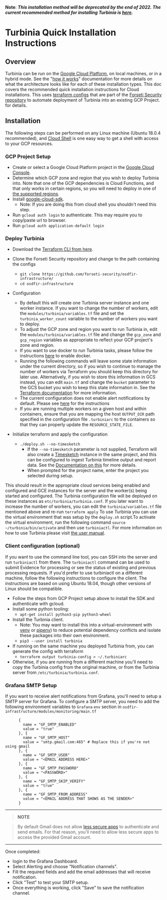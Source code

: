 **Note**: **_This installation method will be deprecated by the end of 2022.
The current recommended method for installing Turbinia is
[here](https://github.com/google/osdfir-infrastructure/tree/main/charts/turbinia#gke-installations)._**

# **Turbinia Quick Installation Instructions**

## Overview

Turbinia can be run on the [Google Cloud Platform](https://cloud.google.com), on
local machines, or in a hybrid mode. See the
"[how it works](how-it-works.md)"
documentation for more details on what the architecture looks like for each of
these installation types. This doc covers the recommended quick installation
instructions for Cloud installations. This uses
[terraform configs](https://github.com/forseti-security/osdfir-infrastructure)
that are part of the
[Forseti Security repository](https://github.com/forseti-security)
to automate deployment of Turbinia into an existing GCP Project.
for details.

## Installation

The following steps can be performed on any Linux machine (Ubuntu 18.0.4
recommended), and [Cloud Shell](https://cloud.google.com/shell/) is one easy way
to get a shell with access to your GCP resources.

### GCP Project Setup

- Create or select a Google Cloud Platform project in the
  [Google Cloud Console](https://console.cloud.google.com).
- Determine which GCP zone and region that you wish to deploy Turbinia into.
  Note that one of the GCP dependencies is Cloud Functions, and that only
  works in certain regions, so you will need to deploy in one of
  [the supported regions](https://cloud.google.com/functions/docs/locations).
- Install
  [google-cloud-sdk](https://cloud.google.com/sdk/docs/quickstart-linux).
  - Note: If you are doing this from cloud shell you shouldn't need this
    step.
- Run `gcloud auth login` to authenticate. This may require you to copy/paste
  url to browser.
- Run `gcloud auth application-default login`

### Deploy Turbinia

- Download the
  [Terraform CLI from here](https://www.terraform.io/downloads.html).
- Clone the Forseti Security repository and change to the path containing the
  configs
  - `git clone https://github.com/forseti-security/osdfir-infrastructure/`
  - `cd osdfir-infrastructure`
- Configuration

  - By default this will create one Turbinia server instance and one worker
    instance. If you want to change the number of workers, edit the
    `modules/turbinia/variables.tf` file and set the `turbinia_worker_count`
    variable to the number of workers you want to deploy.
  - To adjust the GCP zone and region you want to run Turbinia in, edit the
    `modules/turbinia/variables.tf` file and change the `gcp_zone` and
    `gcp_region` variables as appropriate to reflect your GCP project's
    zone and region.
  - If you want to use docker to run Turbinia tasks, please follow the
    instructions [here](using-docker.md) to enable docker.
  - Running the following commands will leave some state information under
    the current directory, so if you wish to continue to manage the number
    of workers via Terraform you should keep this directory for later use.
    Alternatively, if you wish to store this information in GCS instead, you
    can edit `main.tf` and change the `bucket` parameter to the GCS bucket
    you wish to keep this state information in. See the
    [Terraform documentation](https://developer.hashicorp.com/terraform/cli/commands)
    for more information.
  - The current configuration does not enable alert notifications by default.
    Please see [here](#grafana-smtp-setup) for the instructions
  - If you are running multiple workers on a given host and within containers, ensure
    that you are mapping the host `OUTPUT_DIR` path specified in the configuration file
    `.turbiniarc` to the containers so that they can properly update the `RESOURCE_STATE_FILE`.

- Initialize terraform and apply the configuration
  - `./deploy.sh --no-timesketch`
    - If the `--no-timesketch` parameter is not supplied, Terraform will also
      create a [Timesketch](http://timesketch.org) instance in the same
      project, and this can be configured to ingest Turbinia timeline
      output and report data. See the
      [Documentation on this](https://github.com/forseti-security/osdfir-infrastructure)
      for more details.
    - When prompted for the project name, enter the project you selected
      during setup.

This should result in the appropriate cloud services being enabled and
configured and GCE instances for the server and the worker(s) being started and
configured. The Turbinia configuration file will be deployed on these instances
as `etc/turbinia/turbinia.conf`. If you later want to increase the number of
workers, you can edit the `turbinia/variables.tf` file mentioned above and
re-run `terraform apply`
To use Turbinia you can use the virtual environment that was setup by
the `deploy.sh` script.To activate the virtual environment, run the following
command `source ~/turbinia/bin/activate` and then use `turbiniactl`. For more
information on how to use Turbinia please visit [the user manual](https://github.com/google/turbinia).

### Client configuration (optional)

If you want to use the command line tool, you can SSH into the server and run
`turbiniactl` from there. The `turbiniactl` command can be used to submit
Evidence for processing or see the status of existing and previous processing
requests. If you'd prefer to use turbiniactl on a different machine, follow the
following instructions to configure the client. The instructions are based on
using Ubuntu 18.04, though other versions of Linux should be compatible.

- Follow the steps from GCP Project setup above to install the SDK and
  authenticate with gcloud.
- Install some python tooling:
  - `apt-get install python3-pip python3-wheel`
- Install the Turbinia client.
  - Note: You may want to install this into a virtual-environment with
    [venv](https://docs.python.org/3.7/library/venv.html) or
    [pipenv](https://pipenv.pypa.io/en/latest/)) to reduce potential
    dependency conflicts and isolate these packages into their own
    environment.
  - `pip3 --user install turbinia`
- If running on the same machine you deployed Turbinia from, you can generate
  the config with terraform
  - `terraform output turbinia-config > ~/.turbiniarc`
- Otherwise, if you are running from a different machine you'll need to copy
  the Turbinia config from the original machine, or from the Turbinia server
  from `/etc/turbinia/turbinia.conf`.

### Grafana SMTP Setup

If you want to receive alert notifications from Grafana, you'll need to setup a SMTP server for Grafana. To configure a SMTP server, you need to add the following environment variables to `Grafana` `env` section in `osdfir-infrastructure/modules/monitoring/main.tf`

```
      {
        name = "GF_SMTP_ENABLED"
        value = "true"
      }, {
        name = "GF_SMTP_HOST"
        value = "smtp.gmail.com:465" # Replace this if you're not using gmail
      }, {
        name = "GF_SMTP_USER"
        value = "<EMAIL ADDRESS HERE>"
      }, {
        name = "GF_SMTP_PASSWORD"
        value = "<PASSWORD>"
      }, {
        name = "GF_SMTP_SKIP_VERIFY"
        value = "true"
      }, {
        name = "GF_SMTP_FROM_ADDRESS"
        value = "<EMAIL ADDRESS THAT SHOWS AS THE SENDER>"
      }

```

---

> **NOTE**

> By default Gmail does not allow [less secure apps](https://support.google.com/accounts/answer/6010255) to authenticate and send emails. For that reason, you'll need to allow less secure apps to access the provided Gmail account.

---

Once completed:

- login to the Grafana Dashboard.
- Select Alerting and choose "Notification channels".
- Fill the required fields and add the email addresses that will receive notification.
- Click "Test" to test your SMTP setup.
- Once everything is working, click "Save" to save the notification channel.
